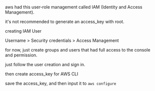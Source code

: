 aws had this user-role management called IAM (Identity and Access Management).

it's not recommended to generate an access_key with root.

creating IAM User

Username > Security credentials > Access Management

for now, just create groups and users that had full access to the console and permission.

just follow the user creation and sign in.

then create access_key for AWS CLI

save the access_key, and then input it to `aws configure`

